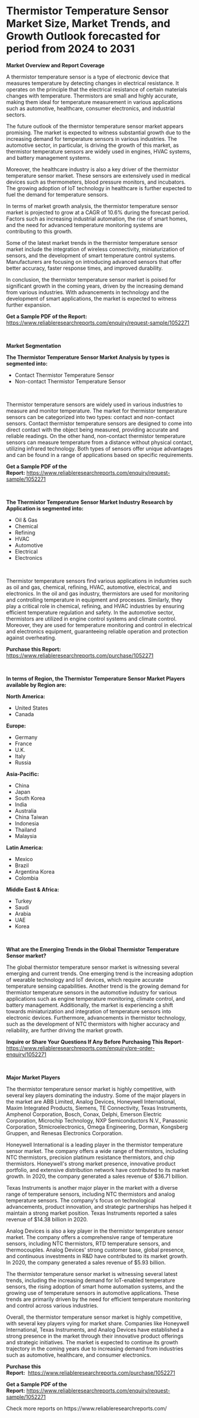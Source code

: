 <p><h1>Thermistor Temperature Sensor Market Size, Market Trends, and Growth Outlook forecasted for period from 2024 to 2031</h1></p><p><strong>Market Overview and Report Coverage</strong></p>
<p><p>A thermistor temperature sensor is a type of electronic device that measures temperature by detecting changes in electrical resistance. It operates on the principle that the electrical resistance of certain materials changes with temperature. Thermistors are small and highly accurate, making them ideal for temperature measurement in various applications such as automotive, healthcare, consumer electronics, and industrial sectors.</p><p>The future outlook of the thermistor temperature sensor market appears promising. The market is expected to witness substantial growth due to the increasing demand for temperature sensors in various industries. The automotive sector, in particular, is driving the growth of this market, as thermistor temperature sensors are widely used in engines, HVAC systems, and battery management systems.</p><p>Moreover, the healthcare industry is also a key driver of the thermistor temperature sensor market. These sensors are extensively used in medical devices such as thermometers, blood pressure monitors, and incubators. The growing adoption of IoT technology in healthcare is further expected to fuel the demand for temperature sensors.</p><p>In terms of market growth analysis, the thermistor temperature sensor market is projected to grow at a CAGR of 10.6% during the forecast period. Factors such as increasing industrial automation, the rise of smart homes, and the need for advanced temperature monitoring systems are contributing to this growth.</p><p>Some of the latest market trends in the thermistor temperature sensor market include the integration of wireless connectivity, miniaturization of sensors, and the development of smart temperature control systems. Manufacturers are focusing on introducing advanced sensors that offer better accuracy, faster response times, and improved durability.</p><p>In conclusion, the thermistor temperature sensor market is poised for significant growth in the coming years, driven by the increasing demand from various industries. With advancements in technology and the development of smart applications, the market is expected to witness further expansion.</p></p>
<p><strong>Get a Sample PDF of the Report:</strong> <a href="https://www.reliableresearchreports.com/enquiry/request-sample/1052271">https://www.reliableresearchreports.com/enquiry/request-sample/1052271</a></p>
<p>&nbsp;</p>
<p><strong>Market Segmentation</strong></p>
<p><strong>The Thermistor Temperature Sensor Market Analysis by types is segmented into:</strong></p>
<p><ul><li>Contact Thermistor Temperature Sensor</li><li>Non-contact Thermistor Temperature Sensor</li></ul></p>
<p>&nbsp;</p>
<p><p>Thermistor temperature sensors are widely used in various industries to measure and monitor temperature. The market for thermistor temperature sensors can be categorized into two types: contact and non-contact sensors. Contact thermistor temperature sensors are designed to come into direct contact with the object being measured, providing accurate and reliable readings. On the other hand, non-contact thermistor temperature sensors can measure temperature from a distance without physical contact, utilizing infrared technology. Both types of sensors offer unique advantages and can be found in a range of applications based on specific requirements.</p></p>
<p><strong>Get a Sample PDF of the Report:</strong>&nbsp;<a href="https://www.reliableresearchreports.com/enquiry/request-sample/1052271">https://www.reliableresearchreports.com/enquiry/request-sample/1052271</a></p>
<p>&nbsp;</p>
<p><strong>The Thermistor Temperature Sensor Market Industry Research by Application is segmented into:</strong></p>
<p><ul><li>Oil & Gas</li><li>Chemical</li><li>Refining</li><li>HVAC</li><li>Automotive</li><li>Electrical</li><li>Electronics</li></ul></p>
<p>&nbsp;</p>
<p><p>Thermistor temperature sensors find various applications in industries such as oil and gas, chemical, refining, HVAC, automotive, electrical, and electronics. In the oil and gas industry, thermistors are used for monitoring and controlling temperature in equipment and processes. Similarly, they play a critical role in chemical, refining, and HVAC industries by ensuring efficient temperature regulation and safety. In the automotive sector, thermistors are utilized in engine control systems and climate control. Moreover, they are used for temperature monitoring and control in electrical and electronics equipment, guaranteeing reliable operation and protection against overheating.</p></p>
<p><strong>Purchase this Report:</strong>&nbsp; <a href="https://www.reliableresearchreports.com/purchase/1052271">https://www.reliableresearchreports.com/purchase/1052271</a></p>
<p>&nbsp;</p>
<p><strong>In terms of Region, the Thermistor Temperature Sensor Market Players available by Region are:</strong></p>
<p>
    <p> <strong> North America: </strong>
        <ul>
            <li>United States</li>
            <li>Canada</li>
        </ul>
        </p> 
    <p> <strong> Europe: </strong>
        <ul>
            <li>Germany</li>
            <li>France</li>
            <li>U.K.</li>
            <li>Italy</li>
            <li>Russia</li>
        </ul>
        </p> 
    <p> <strong> Asia-Pacific: </strong>
        <ul>
            <li>China</li>
            <li>Japan</li>
            <li>South Korea</li>
            <li>India</li>
            <li>Australia</li>
            <li>China Taiwan</li>
            <li>Indonesia</li>
            <li>Thailand</li>
            <li>Malaysia</li>
        </ul>
        </p> 
    <p> <strong> Latin America: </strong>
        <ul>
            <li>Mexico</li>
            <li>Brazil</li>
            <li>Argentina Korea</li>
            <li>Colombia</li>
        </ul>
        </p> 
    <p> <strong> Middle East & Africa: </strong>
        <ul>
            <li>Turkey</li>
            <li>Saudi</li>
            <li>Arabia</li>
            <li>UAE</li>
            <li>Korea</li>
        </ul>
    </p>
    </p>
<p>&nbsp;</p>
<p><strong>What are the Emerging Trends in the Global Thermistor Temperature Sensor market?</strong></p>
<p><p>The global thermistor temperature sensor market is witnessing several emerging and current trends. One emerging trend is the increasing adoption of wearable technology and IoT devices, which require accurate temperature sensing capabilities. Another trend is the growing demand for thermistor temperature sensors in the automotive industry for various applications such as engine temperature monitoring, climate control, and battery management. Additionally, the market is experiencing a shift towards miniaturization and integration of temperature sensors into electronic devices. Furthermore, advancements in thermistor technology, such as the development of NTC thermistors with higher accuracy and reliability, are further driving the market growth.</p></p>
<p><strong>Inquire or Share Your Questions If Any Before Purchasing This Report</strong>- <a href="https://www.reliableresearchreports.com/enquiry/pre-order-enquiry/1052271">https://www.reliableresearchreports.com/enquiry/pre-order-enquiry/1052271</a></p>
<p>&nbsp;</p>
<p><strong>Major Market Players</strong></p>
<p><p>The thermistor temperature sensor market is highly competitive, with several key players dominating the industry. Some of the major players in the market are ABB Limited, Analog Devices, Honeywell International, Maxim Integrated Products, Siemens, TE Connectivity, Texas Instruments, Amphenol Corporation, Bosch, Conax, Delphi, Emerson Electric Corporation, Microchip Technology, NXP Semiconductors N.V., Panasonic Corporation, Stmicroelectronics, Omega Engineering, Dorman, Kongsberg Gruppen, and Renesas Electronics Corporation.</p><p>Honeywell International is a leading player in the thermistor temperature sensor market. The company offers a wide range of thermistors, including NTC thermistors, precision platinum resistance thermistors, and chip thermistors. Honeywell's strong market presence, innovative product portfolio, and extensive distribution network have contributed to its market growth. In 2020, the company generated a sales revenue of $36.71 billion.</p><p>Texas Instruments is another major player in the market with a diverse range of temperature sensors, including NTC thermistors and analog temperature sensors. The company's focus on technological advancements, product innovation, and strategic partnerships has helped it maintain a strong market position. Texas Instruments reported a sales revenue of $14.38 billion in 2020.</p><p>Analog Devices is also a key player in the thermistor temperature sensor market. The company offers a comprehensive range of temperature sensors, including NTC thermistors, RTD temperature sensors, and thermocouples. Analog Devices' strong customer base, global presence, and continuous investments in R&D have contributed to its market growth. In 2020, the company generated a sales revenue of $5.93 billion.</p><p>The thermistor temperature sensor market is witnessing several latest trends, including the increasing demand for IoT-enabled temperature sensors, the rising adoption of smart home automation systems, and the growing use of temperature sensors in automotive applications. These trends are primarily driven by the need for efficient temperature monitoring and control across various industries.</p><p>Overall, the thermistor temperature sensor market is highly competitive, with several key players vying for market share. Companies like Honeywell International, Texas Instruments, and Analog Devices have established a strong presence in the market through their innovative product offerings and strategic initiatives. The market is expected to continue its growth trajectory in the coming years due to increasing demand from industries such as automotive, healthcare, and consumer electronics.</p></p>
<p><strong>Purchase this Report:</strong>&nbsp;&nbsp;<a href="https://www.reliableresearchreports.com/purchase/1052271">https://www.reliableresearchreports.com/purchase/1052271</a></p>
<p></p>
<p><strong>Get a Sample PDF of the Report:</strong>&nbsp;<a href="https://www.reliableresearchreports.com/enquiry/request-sample/1052271">https://www.reliableresearchreports.com/enquiry/request-sample/1052271</a></p>
<p>Check more reports on https://www.reliableresearchreports.com/</p>